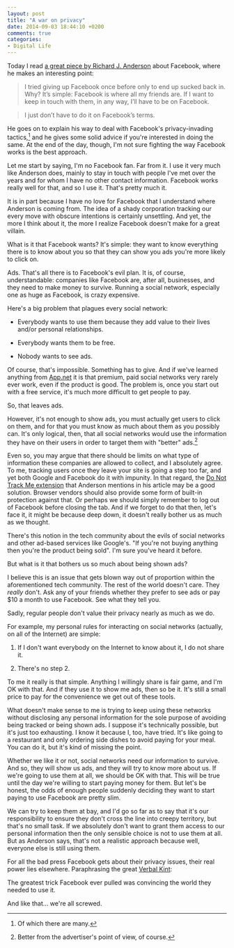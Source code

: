 ```yaml
---
layout: post
title: "A war on privacy"
date: 2014-09-03 18:44:10 +0200
comments: true
categories: 
- Digital Life
---
```


Today I read [a great piece by Richard J. Anderson](http://www.sanspoint.com/archives/2014/09/03/facebook-terms/) about Facebook, where he makes an interesting point:

> I tried giving up Facebook once before only to end up sucked back in. Why? It’s simple: Facebook is where all my friends are. If I want to keep in touch with them, in any way, I’ll have to be on Facebook.

> I just don’t have to do it on Facebook’s terms.

He goes on to explain his way to deal with Facebook's privacy-invading tactics,[^1] and he gives some solid advice if you're interested in doing the same. At the end of the day, though, I'm not sure fighting the way Facebook works is the best approach.

[^1]: Of which there are many.

Let me start by saying, I'm no Facebook fan. Far from it. I use it very much like Anderson does, mainly to stay in touch with people I've met over the years and for whom I have no other contact information. Facebook works really well for that, and so I use it. That's pretty much it. 

It is in part because I have no love for Facebook that I understand where Anderson is coming from. The idea of a shady corporation tracking our every move with obscure intentions is certainly unsettling. And yet, the more I think about it, the more I realize Facebook doesn't make for a great villain.
 
What is it that Facebook wants? It's simple: they want to know everything there is to know about you so that they can show you ads you're more likely to click on.

Ads. That's all there is to Facebook's evil plan. It is, of course, understandable: companies like Facebook are, after all, businesses, and they need to make money to survive. Running a social network, especially one as huge as Facebook, is crazy expensive.

Here's a big problem that plagues every social network:

* Everybody wants to use them because they add value to their lives and/or personal relationships.

* Everybody wants them to be free.

* Nobody wants to see ads.

Of course, that's impossible. Something has to give. And if we've learned anything from [App.net](http://www.marco.org/2014/05/06/adn-is-mostly-over) it is that premium, paid social networks very rarely ever work, even if the product is good. The problem is, once you start out with a free service, it's much more difficult to get people to pay.

So, that leaves ads.

However, it's not enough to show ads, you must actually get users to click on them, and for that you must know as much about them as you possibly can. It's only logical, then, that all social networks would use the information they have on their users in order to target them with "better" ads.[^2]

[^2]: Better from the advertiser's point of view, of course.

Even so, you may argue that there should be limits on what type of information these companies are allowed to collect, and I absolutely agree. To me, tracking users once they leave your site is going a step too far, and yet both Google and Facebook do it with impunity. In that regard, the [Do Not Track Me extension](http://www.abine.com/index.html) that Anderson mentions in his article may be a good solution. Browser vendors should also provide some form of built-in protection against that. Or perhaps we should simply remember to log out of Facebook before closing the tab. And if we forget to do that then, let's face it, it might be because deep down, it doesn't really bother us as much as we thought.

There's this notion in the tech community about the evils of social networks and other ad-based services like Google's. "If you're not buying anything then you're the product being sold". I'm sure you've heard it before.

But what is it that bothers us so much about being shown ads?

I believe this is an issue that gets blown way out of proportion within the aforementioned tech community. The rest of the world doesn't care. They _really_ don't. Ask any of your friends whether they prefer to see ads or pay $10 a month to use Facebook. See what they tell you.

Sadly, regular people don't value their privacy nearly as much as we do.

For example, my personal rules for interacting on social networks (actually, on all of the Internet) are simple:

1. If I don't want everybody on the Internet to know about it, I do not share it.

2. There's no step 2.

To me it really is that simple. Anything I willingly share is fair game, and I'm OK with that. And if they use it to show me ads, then so be it. It's still a small price to pay for the convenience we get out of these tools.

What doesn't make sense to me is trying to keep using these networks without disclosing any personal information for the sole purpose of avoiding being tracked or being shown ads. I suppose it's technically possible, but it's just too exhausting. I know it because I, too, have tried. It's like going to a restaurant and only ordering side dishes to avoid paying for your meal. You can do it, but it's kind of missing the point.

Whether we like it or not, social networks need our information to survive. And so, they will show us ads, and they will try to know more about us. If we're going to use them at all, we should be OK with that. This will be true until the day we're willing to start paying money for them. But let's be honest, the odds of enough people suddenly deciding they want to start paying to use Facebook are pretty slim.

We can try to keep them at bay, and I'd go so far as to say that it's our responsibility to ensure they don't cross the line into creepy territory, but that's no small task. If we absolutely don't want to grant them access to our personal information then the only sensible choice is not to use them at all. But as Anderson says, that's not a realistic approach because well, everyone else is still using them. 

For all the bad press Facebook gets about their privacy issues, their real power lies elsewhere. Paraphrasing the great [Verbal Kint](http://en.wikiquote.org/wiki/The_Usual_Suspects):

The greatest trick Facebook ever pulled was convincing the world they needed to use it.

And like that... we're all screwed.